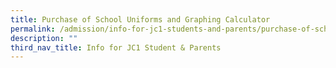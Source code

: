 ```yaml
---
title: Purchase of School Uniforms and Graphing Calculator
permalink: /admission/info-for-jc1-students-and-parents/purchase-of-school-uniforms-and-graphing-calculator/
description: ""
third_nav_title: Info for JC1 Student & Parents
---
```

